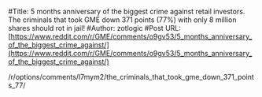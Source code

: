 #Title: 5 months anniversary of the biggest crime against retail investors. The criminals that took GME down 371 points (77%) with only 8 million shares should rot in jail!
#Author: zotlogic
#Post URL: [https://www.reddit.com/r/GME/comments/o9gv53/5_months_anniversary_of_the_biggest_crime_against/](https://www.reddit.com/r/GME/comments/o9gv53/5_months_anniversary_of_the_biggest_crime_against/)


/r/options/comments/l7mym2/the_criminals_that_took_gme_down_371_points_77/